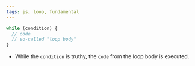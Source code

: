 ```yaml
---
tags: js, loop, fundamental
---
```


```js
while (condition) {
  // code
  // so-called "loop body"
}
```

- While the `condition` is truthy, the `code` from the loop body is executed.